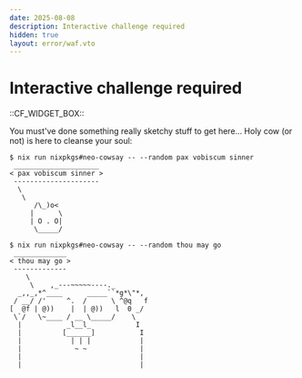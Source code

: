 ```yaml
---
date: 2025-08-08
description: Interactive challenge required
hidden: true
layout: error/waf.vto
---
```


# Interactive challenge required

<div>::CF_WIDGET_BOX::</div>

You must've done something really sketchy stuff to get here...
Holy cow (or not) is here to cleanse your soul:

```shell
$ nix run nixpkgs#neo-cowsay -- --random pax vobiscum sinner
 _____________________
< pax vobiscum sinner >
 ---------------------
  \
   \
      /\_)o<
     |      \
     | O . O|
      \_____/
```

```shell
$ nix run nixpkgs#neo-cowsay -- --random thou may go
 _____________
< thou may go >
 -------------
    \
     \    ,_---~~~~~----._
  _,,_,*^____      _____``*g*\"*,
 / __/ /'     ^.  /      \ ^@q   f
[  @f | @))    |  | @))   l  0 _/
 \`/   \~____ / __ \_____/    \
  |           _l__l_           I
  |          [______]           I
  |            | | |            |
  |             ~ ~             |
  |                             |
  |                             |
```
